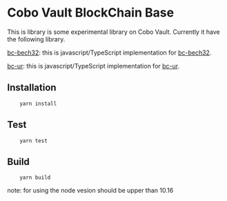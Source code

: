 # Cobo Vault BlockChain Base
This is library is some experimental library on Cobo Vault. Currently it have the following library.

[bc-bech32](https://github.com/CoboVault/cobo-vault-blockchain-base/tree/master/packages/bc-bech32): this is javascript/TypeScript implementation for [bc-bech32](https://github.com/BlockchainCommons/Research/blob/master/papers/bcr-0004-bc32.md).

[bc-ur](https://github.com/CoboVault/cobo-vault-blockchain-base/tree/master/packages/bc-ur): this is javascript/TypeScript implementation for [bc-ur](https://github.com/BlockchainCommons/Research/blob/master/papers/bcr-0005-ur.md).

## Installation

```
    yarn install
```

## Test

```
    yarn test
```

## Build

```
    yarn build
```

note: for using the node vesion should be upper than 10.16

